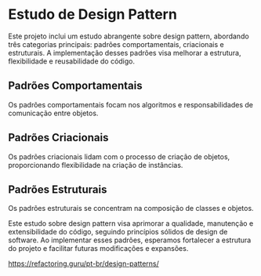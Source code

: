 # Estudo de Design Pattern

Este projeto inclui um estudo abrangente sobre design pattern, abordando três categorias principais: padrões comportamentais, criacionais e estruturais. A implementação desses padrões visa melhorar a estrutura, flexibilidade e reusabilidade do código.

## Padrões Comportamentais

Os padrões comportamentais focam nos algoritmos e responsabilidades de comunicação entre objetos. 

## Padrões Criacionais

Os padrões criacionais lidam com o processo de criação de objetos, proporcionando flexibilidade na criação de instâncias.

## Padrões Estruturais

Os padrões estruturais se concentram na composição de classes e objetos. 

Este estudo sobre design pattern visa aprimorar a qualidade, manutenção e extensibilidade do código, seguindo princípios sólidos de design de software. Ao implementar esses padrões, esperamos fortalecer a estrutura do projeto e facilitar futuras modificações e expansões.


https://refactoring.guru/pt-br/design-patterns/